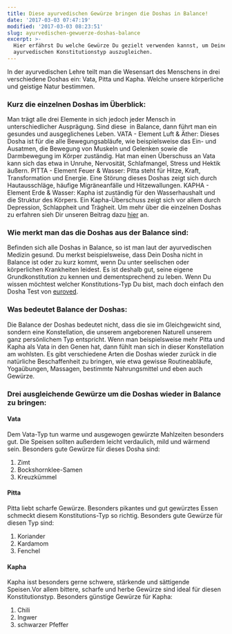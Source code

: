 ```yaml
---
title: Diese ayurvedischen Gewürze bringen die Doshas in Balance!
date: '2017-03-03 07:47:19'
modified: '2017-03-03 08:23:51'
slug: ayurvedischen-gewuerze-doshas-balance
excerpt: >-
  Hier erfährst Du welche Gewürze Du gezielt verwenden kannst, um Deinen
  ayurvedischen Konstitutionstyp auszugleichen.
---
```


In der ayurvedischen Lehre teilt man die Wesensart des Menschens in drei verschiedene Doshas ein: Vata, Pitta und Kapha. Welche unsere körperliche und geistige Natur bestimmen.

### Kurz die einzelnen Doshas im Überblick:

Man trägt alle drei Elemente in sich jedoch jeder Mensch in unterschiedlicher Ausprägung. Sind diese  in Balance, dann führt man ein gesundes und ausgeglichenes Leben. VATA - Element Luft & Äther: Dieses Dosha ist für die alle Bewegungsabläufe, wie beispielsweise das Ein- und Ausatmen, die Bewegung von Muskeln und Gelenken sowie die Darmbewegung im Körper zuständig. Hat man einen Überschuss an Vata kann sich das etwa in Unruhe, Nervosität, Schlafmangel, Stress und Hektik äußern. PITTA - Element Feuer & Wasser: Pitta steht für Hitze, Kraft, Transformation und Energie. Eine Störung dieses Doshas zeigt sich durch Hautausschläge, häufige Migräneanfälle und Hitzewallungen. KAPHA - Element Erde & Wasser: Kapha ist zuständig für den Wasserhaushalt und die Struktur des Körpers. Ein Kapha-Überschuss zeigt sich vor allem durch Depression, Schlappheit und Trägheit. Um mehr über die einzelnen Doshas zu erfahren sieh Dir unseren Beitrag dazu [hier](https://www.veganblatt.com/ayurveda-koerpertypen) an.

### Wie merkt man das die Doshas aus der Balance sind:

Befinden sich alle Doshas in Balance, so ist man laut der ayurvedischen Medizin gesund. Du merkst beispielsweise, dass Dein Dosha nicht in Balance ist oder zu kurz kommt, wenn Du unter seelischen oder körperlichen Krankheiten leidest. Es ist deshalb gut, seine eigene Grundkonstitution zu kennen und dementsprechend zu leben. Wenn Du wissen möchtest welcher Konstitutions-Typ Du bist, mach doch einfach den Dosha Test von [euroved](http://www.euroved.com/ayurveda/ayurveda-typen/test/).

### Was bedeutet Balance der Doshas:

Die Balance der Doshas bedeutet nicht, dass die sie im Gleichgewicht sind, sondern eine Konstellation, die unserem angeborenen Naturell unserem ganz persönlichem Typ entspricht. Wenn man beispielsweise mehr Pitta und Kapha als Vata in den Genen hat, dann fühlt man sich in dieser Konstellation am wohlsten. Es gibt verschiedene Arten die Doshas wieder zurück in die natürliche Beschaffenheit zu bringen, wie etwa gewisse Routineabläufe, Yogaübungen, Massagen, bestimmte Nahrungsmittel und eben auch Gewürze.

### Drei ausgleichende Gewürze um die Doshas wieder in Balance zu bringen:

#### Vata

Dem Vata-Typ tun warme und ausgewogen gewürzte Mahlzeiten besonders gut. Die Speisen sollten außerdem leicht verdaulich, mild und wärmend sein. Besonders gute Gewürze für dieses Dosha sind:

1.  Zimt
2.  Bockshornklee-Samen
3.  Kreuzkümmel

#### Pitta

Pitta liebt scharfe Gewürze. Besonders pikantes und gut gewürztes Essen schmeckt diesem Konstitutions-Typ so richtig. Besonders gute Gewürze für diesen Typ sind:

1.  Koriander
2.  Kardamom
3.  Fenchel

#### Kapha

Kapha isst besonders gerne schwere, stärkende und sättigende Speisen.Vor allem bittere, scharfe und herbe Gewürze sind ideal für diesen Konstitutionstyp. Besonders günstige Gewürze für Kapha:

1.  Chili
2.  Ingwer
3.  schwarzer Pfeffer
